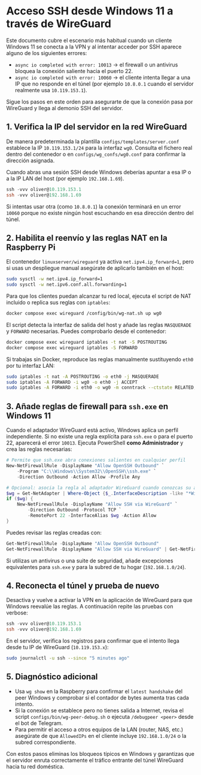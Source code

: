 # Acceso SSH desde Windows 11 a través de WireGuard

Este documento cubre el escenario más habitual cuando un cliente Windows 11 se conecta a la VPN y al intentar acceder por SSH aparece alguno de los siguientes errores:

- `async io completed with error: 10013` → el firewall o un antivirus bloquea la conexión saliente hacia el puerto 22.
- `async io completed with error: 10060` → el cliente intenta llegar a una IP que no responde en el túnel (por ejemplo `10.8.0.1` cuando el servidor realmente usa `10.119.153.1`).

Sigue los pasos en este orden para asegurarte de que la conexión pasa por WireGuard y llega al demonio SSH del servidor.

## 1. Verifica la IP del servidor en la red WireGuard

De manera predeterminada la plantilla `configs/templates/server.conf` establece la IP `10.119.153.1/24` para la interfaz `wg0`. Consulta el fichero real dentro del contenedor o en `configs/wg_confs/wg0.conf` para confirmar la dirección asignada.

Cuando abras una sesión SSH desde Windows deberías apuntar a esa IP o a la IP LAN del host (por ejemplo `192.168.1.69`).

```powershell
ssh -vvv oliver@10.119.153.1
ssh -vvv oliver@192.168.1.69
```

Si intentas usar otra (como `10.8.0.1`) la conexión terminará en un error `10060` porque no existe ningún host escuchando en esa dirección dentro del túnel.

## 2. Habilita el reenvío y las reglas NAT en la Raspberry Pi

El contenedor `linuxserver/wireguard` ya activa `net.ipv4.ip_forward=1`, pero si usas un despliegue manual asegúrate de aplicarlo también en el host:

```bash
sudo sysctl -w net.ipv4.ip_forward=1
sudo sysctl -w net.ipv6.conf.all.forwarding=1
```

Para que los clientes puedan alcanzar tu red local, ejecuta el script de NAT incluido o replica sus reglas con `iptables`:

```bash
docker compose exec wireguard /config/bin/wg-nat.sh up wg0
```

El script detecta la interfaz de salida del host y añade las reglas `MASQUERADE` y `FORWARD` necesarias. Puedes comprobarlo desde el contenedor:

```bash
docker compose exec wireguard iptables -t nat -S POSTROUTING
docker compose exec wireguard iptables -S FORWARD
```

Si trabajas sin Docker, reproduce las reglas manualmente sustituyendo `eth0` por tu interfaz LAN:

```bash
sudo iptables -t nat -A POSTROUTING -o eth0 -j MASQUERADE
sudo iptables -A FORWARD -i wg0 -o eth0 -j ACCEPT
sudo iptables -A FORWARD -i eth0 -o wg0 -m conntrack --ctstate RELATED,ESTABLISHED -j ACCEPT
```

## 3. Añade reglas de firewall para `ssh.exe` en Windows 11

Cuando el adaptador WireGuard está activo, Windows aplica un perfil independiente. Si no existe una regla explícita para `ssh.exe` o para el puerto 22, aparecerá el error `10013`. Ejecuta PowerShell **como Administrador** y crea las reglas necesarias:

```powershell
# Permite que ssh.exe abra conexiones salientes en cualquier perfil
New-NetFirewallRule -DisplayName "Allow OpenSSH Outbound" `
    -Program "C:\\Windows\\System32\\OpenSSH\\ssh.exe" `
    -Direction Outbound -Action Allow -Profile Any

# Opcional: asocia la regla al adaptador WireGuard cuando conozcas su alias
$wg = Get-NetAdapter | Where-Object {$_.InterfaceDescription -like "*WireGuard*"} | Select-Object -First 1 -ExpandProperty Name
if ($wg) {
    New-NetFirewallRule -DisplayName "Allow SSH via WireGuard" `
        -Direction Outbound -Protocol TCP `
        -RemotePort 22 -InterfaceAlias $wg -Action Allow
}
```

Puedes revisar las reglas creadas con:

```powershell
Get-NetFirewallRule -DisplayName "Allow OpenSSH Outbound"
Get-NetFirewallRule -DisplayName "Allow SSH via WireGuard" | Get-NetFirewallPortFilter
```

Si utilizas un antivirus o una suite de seguridad, añade excepciones equivalentes para `ssh.exe` y para la subred de tu hogar (`192.168.1.0/24`).

## 4. Reconecta el túnel y prueba de nuevo

Desactiva y vuelve a activar la VPN en la aplicación de WireGuard para que Windows reevalúe las reglas. A continuación repite las pruebas con verbose:

```powershell
ssh -vvv oliver@10.119.153.1
ssh -vvv oliver@192.168.1.69
```

En el servidor, verifica los registros para confirmar que el intento llega desde tu IP de WireGuard (`10.119.153.x`):

```bash
sudo journalctl -u ssh --since "5 minutes ago"
```

## 5. Diagnóstico adicional

- Usa `wg show` en la Raspberry para confirmar el `latest handshake` del peer Windows y comprobar si el contador de bytes aumenta tras cada intento.
- Si la conexión se establece pero no tienes salida a Internet, revisa el script `configs/bin/wg-peer-debug.sh` o ejecuta `/debugpeer <peer>` desde el bot de Telegram.
- Para permitir el acceso a otros equipos de la LAN (router, NAS, etc.) asegúrate de que `AllowedIPs` en el cliente incluye `192.168.1.0/24` o la subred correspondiente.

Con estos pasos eliminas los bloqueos típicos en Windows y garantizas que el servidor enruta correctamente el tráfico entrante del túnel WireGuard hacia tu red doméstica.
